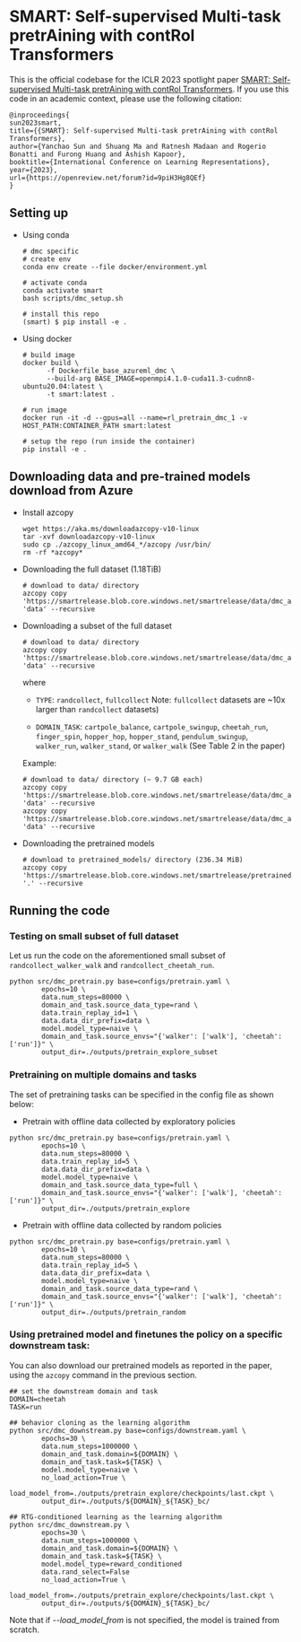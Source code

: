 # SMART: Self-supervised Multi-task pretrAining with contRol Transformers

This is the official codebase for the ICLR 2023 spotlight paper [SMART: Self-supervised Multi-task pretrAining with contRol Transformers](https://openreview.net/forum?id=9piH3Hg8QEf).
If you use this code in an academic context, please use the following citation:

```
@inproceedings{
sun2023smart,
title={{SMART}: Self-supervised Multi-task pretrAining with contRol Transformers},
author={Yanchao Sun and Shuang Ma and Ratnesh Madaan and Rogerio Bonatti and Furong Huang and Ashish Kapoor},
booktitle={International Conference on Learning Representations},
year={2023},
url={https://openreview.net/forum?id=9piH3Hg8QEf}
}
```

## Setting up

- Using conda

  ```
  # dmc specific
  # create env
  conda env create --file docker/environment.yml

  # activate conda
  conda activate smart
  bash scripts/dmc_setup.sh

  # install this repo
  (smart) $ pip install -e .
  ```

- Using docker

  ```
  # build image
  docker build \
        -f Dockerfile_base_azureml_dmc \
        --build-arg BASE_IMAGE=openmpi4.1.0-cuda11.3-cudnn8-ubuntu20.04:latest \
        -t smart:latest .

  # run image
  docker run -it -d --gpus=all --name=rl_pretrain_dmc_1 -v HOST_PATH:CONTAINER_PATH smart:latest

  # setup the repo (run inside the container)
  pip install -e .
  ```

## Downloading data and pre-trained models download from Azure

- Install azcopy

  ```
  wget https://aka.ms/downloadazcopy-v10-linux
  tar -xvf downloadazcopy-v10-linux
  sudo cp ./azcopy_linux_amd64_*/azcopy /usr/bin/
  rm -rf *azcopy*
  ```

- Downloading the full dataset (1.18TiB)

  ```
  # download to data/ directory
  azcopy copy 'https://smartrelease.blob.core.windows.net/smartrelease/data/dmc_ae' 'data' --recursive
  ```

- Downloading a subset of the full dataset

  ```
  # download to data/ directory
  azcopy copy 'https://smartrelease.blob.core.windows.net/smartrelease/data/dmc_ae/TYPE_DOMAIN_TASK' 'data' --recursive
  ```

  where

  - `TYPE`: `randcollect`, `fullcollect`
    Note: `fullcollect` datasets are ~10x larger than `randcollect` datasets)

  - `DOMAIN_TASK`: `cartpole_balance`, `cartpole_swingup`, `cheetah_run`, `finger_spin`, `hopper_hop`, `hopper_stand`, `pendulum_swingup`, `walker_run`, `walker_stand`, or  `walker_walk` (See Table 2 in the paper)

  Example:

  ```
  # download to data/ directory (~ 9.7 GB each)
  azcopy copy 'https://smartrelease.blob.core.windows.net/smartrelease/data/dmc_ae/randcollect_walker_walk' 'data' --recursive
  azcopy copy 'https://smartrelease.blob.core.windows.net/smartrelease/data/dmc_ae/randcollect_cheetah_run' 'data' --recursive
  ```

- Downloading the pretrained models

  ```
  # download to pretrained_models/ directory (236.34 MiB)
  azcopy copy 'https://smartrelease.blob.core.windows.net/smartrelease/pretrained_models' '.' --recursive
  ```

## Running the code

### Testing on small subset of full dataset

Let us run the code on the aforementioned small subset of `randcollect_walker_walk` and `randcollect_cheetah_run`.

```
python src/dmc_pretrain.py base=configs/pretrain.yaml \
        epochs=10 \
        data.num_steps=80000 \
        domain_and_task.source_data_type=rand \
        data.train_replay_id=1 \
        data.data_dir_prefix=data \
        model.model_type=naive \
        domain_and_task.source_envs="{'walker': ['walk'], 'cheetah': ['run']}" \
        output_dir=./outputs/pretrain_explore_subset
```

### Pretraining on multiple domains and tasks

The set of pretraining tasks can be specified in the config file as shown below:

- Pretrain with offline data collected by exploratory policies

```
python src/dmc_pretrain.py base=configs/pretrain.yaml \
        epochs=10 \
        data.num_steps=80000 \
        data.train_replay_id=5 \
        data.data_dir_prefix=data \
        model.model_type=naive \
        domain_and_task.source_data_type=full \
        domain_and_task.source_envs="{'walker': ['walk'], 'cheetah': ['run']}" \
        output_dir=./outputs/pretrain_explore
```

- Pretrain with offline data collected by random policies

```
python src/dmc_pretrain.py base=configs/pretrain.yaml \
        epochs=10 \
        data.num_steps=80000 \
        data.train_replay_id=5 \
        data.data_dir_prefix=data \
        model.model_type=naive \
        domain_and_task.source_data_type=rand \
        domain_and_task.source_envs="{'walker': ['walk'], 'cheetah': ['run']}" \
        output_dir=./outputs/pretrain_random
```

### Using pretrained model and finetunes the policy on a specific downstream task:

You can also download our pretrained models as reported in the paper, using the `azcopy` command in the previous section.

```
## set the downstream domain and task
DOMAIN=cheetah
TASK=run

## behavior cloning as the learning algorithm
python src/dmc_downstream.py base=configs/downstream.yaml \
        epochs=30 \
        data.num_steps=1000000 \
        domain_and_task.domain=${DOMAIN} \
        domain_and_task.task=${TASK} \
        model.model_type=naive \
        no_load_action=True \
        load_model_from=./outputs/pretrain_explore/checkpoints/last.ckpt \
        output_dir=./outputs/${DOMAIN}_${TASK}_bc/

## RTG-conditioned learning as the learning algorithm
python src/dmc_downstream.py \
        epochs=30 \
        data.num_steps=1000000 \
        domain_and_task.domain=${DOMAIN} \
        domain_and_task.task=${TASK} \
        model.model_type=reward_conditioned
        data.rand_select=False
        no_load_action=True \
        load_model_from=./outputs/pretrain_explore/checkpoints/last.ckpt \
        output_dir=./outputs/${DOMAIN}_${TASK}_bc/
```

Note that if *--load_model_from* is not specified, the model is trained from scratch.
